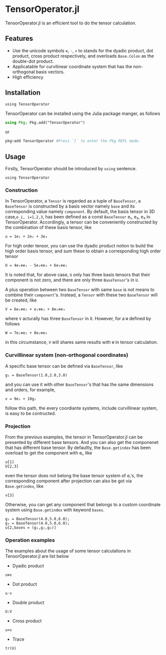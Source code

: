 # TensorOperator.jl

TensorOperator.jl is an efficient tool to do the tensor calculation.

## Features

- Use the unicode symbols `⊗`, `⋅`, `×` to stands for the dyadic product, dot product, cross product respectively, and overloads `Base.Colon` as the double-dot product.
- Applicatable for curvilinear coordinate system that has the non-orthogonal basis vectors.
- High efficiency

## Installation

```@setup 0
using TensorOperator
```

TensorOperator can be installed using the Julia package manger, as follows

```julia
using Pkg; Pkg.add("TensorOperator")
```

or

```julia
pkg>add TensorOperator #Press `]` to enter the Pkg REPL mode.
```

## Usage

Firstly, TensorOperator should be introduced by `using` sentence.

```@repl
using TensorOperator
```

### Construction

In TensorOperator, a `Tensor` is regarded as a tuple of `BaseTensor`, a `BaseTensor` is constructed by a basis vector namely `base` and its corresponding value namely `component`.
By default, the basis tensor in 3D case,``e_i, i=1,2,3``, has been defined as a const `BaseTensor` e₁, e₂, e₃ in TensorOperator.
Accordingly, a tensor can be conveniently constructed by the combination of these basis tensor, like

```@repl 0
u = 1e₁ + 2e₂ + 3e₃
```

For high order tensor, you can use the dyadic product notion to build the high order basis tensor, and sum these to obtain a corresponding high order tensor

```@repl 0
U = 4e₁⊗e₁ - 5e₂⊗e₃ + 6e₃⊗e₁
```

It is noted that, for above case, `U` only has three basis tensors that their component is not zero, and there are only three `BaseTensor`'s in `U`.

A plus operation between two `BaseTensor` with same `base` is not means to combine their `component`'s. Instead, a `Tensor` with these two `BaseTensor` will be created, like

```@repl 0
V = 6e₁⊗e₂ + e₁⊗e₂ + 8e₂⊗e₃
```

where `V` acturally has three `BaseTensor` in it. However, for a `W` defined by follows

```@repl 0
W = 7e₁⊗e₂ + 8e₂⊗e₃
```

in this circumstance, `V` will shares same results with `W` in tensor calculation.

### Curvillinear system (non-orthogonal coordinates)

A specific base tensor can be defined via `BaseTensor`, like

```@repl 0
g₁ = BaseTensor(1.0,2.0,3.0)
```

and you can use it with other `BaseTensor`'s that has the same dimensions and orders, for example,

```@repl 0
v = 9e₁ + 10g₁
```

follow this path, the every coordiante systems, include curvillinear system, is easy to be contructed.

### Projection

From the previous examples, the tensor in TensorOperator.jl can be presented by different base tensors. And you can also get the componenet that has different base tensor.
By defaultly, the `Base.getindex` has been overload to get the component with eᵢ, like

```@repl 0
u[1]
U[2,3]
```

even the tensor does not belong the base tensor system of eᵢ's, the corresponding component after projection can also be got via `Base.getindex`, like

```@repl 0
v[3]
```

Otherwise, you can get any component that belongs to a custom coordinate system using `Base.getindex` with keyword `bases`.

```@repl 0
g₂ = BaseTensor(4.0,5.0,6.0);
g₃ = BaseTensor(4.0,5.0,6.0);
u[2,bases = (g₁,g₂,g₃)]
```

### Operation examples

The examples about the usage of some tensor calculations in TensorOperator.jl are list below

- Dyadic product

```@repl 0
u⊗v
```

- Dot product

```@repl 0
u⋅v
```

- Double product

```@repl 0
U:V
```

- Cross product

```@repl 0
u×v
```

- Trace

```@repl 0
tr(U)
```
